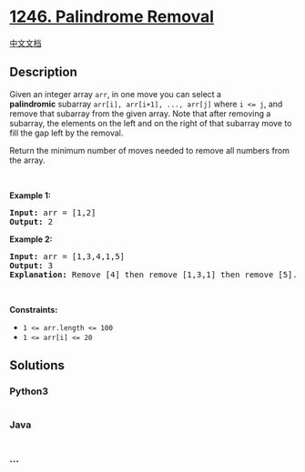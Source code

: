 # [1246. Palindrome Removal](https://leetcode.com/problems/palindrome-removal)

[中文文档](/solution/1200-1299/1246.Palindrome%20Removal/README.md)

## Description

<p>Given an integer array&nbsp;<code>arr</code>, in one move you can select a <strong>palindromic</strong>&nbsp;subarray <code>arr[i], arr[i+1], ..., arr[j]</code>&nbsp;where <code>i &lt;= j</code>, and remove that subarray from the given array. Note that after removing a subarray, the elements on the left and on the right of that subarray move to fill the gap left by the removal.</p>

<p>Return the minimum number of moves needed&nbsp;to remove all numbers from the array.</p>

<p>&nbsp;</p>
<p><strong>Example 1:</strong></p>

<pre>
<strong>Input:</strong> arr = [1,2]
<strong>Output:</strong> 2
</pre>

<p><strong>Example 2:</strong></p>

<pre>
<strong>Input:</strong> arr = [1,3,4,1,5]
<strong>Output:</strong> 3
<b>Explanation: </b>Remove [4] then remove [1,3,1] then remove [5].
</pre>

<p>&nbsp;</p>
<p><strong>Constraints:</strong></p>

<ul>
	<li><code>1 &lt;= arr.length &lt;= 100</code></li>
	<li><code>1 &lt;= arr[i] &lt;= 20</code></li>
</ul>


## Solutions

<!-- tabs:start -->

### **Python3**

```python

```

### **Java**

```java

```

### **...**

```

```

<!-- tabs:end -->
